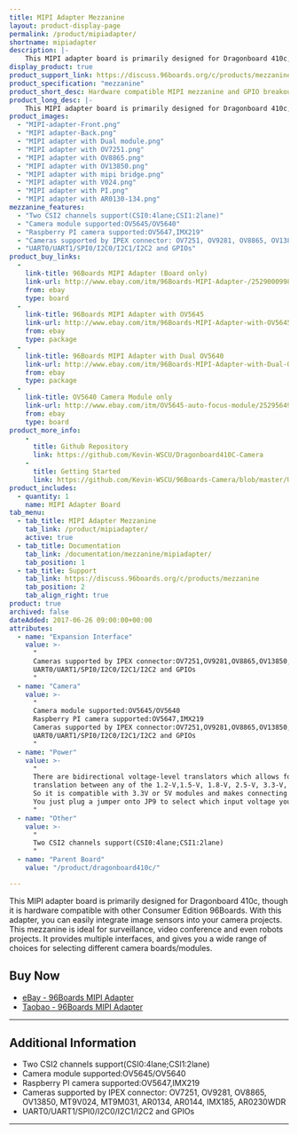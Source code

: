 ```yaml
---
title: MIPI Adapter Mezzanine
layout: product-display-page
permalink: /product/mipiadapter/
shortname: mipiadapter
description: |-
    This MIPI adapter board is primarily designed for Dragonboard 410c, though it is hardware compatible with other Consumer Edition 96Boards. With this adapter, you can easily integrate image sensors into your camera projects. This mezzanine is ideal for surveillance, video conference and even robots projects. It provides multiple interfaces, and gives you a wide range of choices for selecting different camera boards/modules.
display_product: true
product_support_link: https://discuss.96boards.org/c/products/mezzanine
product_specification: "mezzanine"
product_short_desc: Hardware compatible MIPI mezzanine and GPIO breakout for 96Boards
product_long_desc: |-
    This MIPI adapter board is primarily designed for Dragonboard 410c, though it is hardware compatible with other Consumer Edition 96Boards. With this adapter, you can easily  integrate image sensors into your camera projects. This mezzanine is ideal for surveillance, video conference and even robots projects. It provides multiple interfaces, and gives you a wide range of choices for selecting different camera boards/modules.
product_images:
  - "MIPI-adapter-Front.png"
  - "MIPI adapter-Back.png"
  - "MIPI adapter with Dual module.png"
  - "MIPI adapter with OV7251.png"
  - "MIPI adapter with OV8865.png"
  - "MIPI adapter with OV13850.png"
  - "MIPI adapter with mipi bridge.png"
  - "MIPI adapter with V024.png"
  - "MIPI adapter with PI.png"
  - "MIPI adapter with AR0130-134.png"
mezzanine_features:
  - "Two CSI2 channels support(CSI0:4lane;CSI1:2lane)"
  - "Camera module supported:OV5645/OV5640"
  - "Raspberry PI camera supported:OV5647,IMX219"
  - "Cameras supported by IPEX connector: OV7251, OV9281, OV8865, OV13850, MT9V024, MT9M031, AR0134, AR0144, IMX185, AR0230WDR"
  - "UART0/UART1/SPI0/I2C0/I2C1/I2C2 and GPIOs"
product_buy_links:
  -
    link-title: 96Boards MIPI Adapter (Board only)
    link-url: http://www.ebay.com/itm/96Boards-MIPI-Adapter-/252900099832?hash=item3ae20546f8:g:w1MAAOSw03lY5Aaf
    from: ebay
    type: board
  -
    link-title: 96Boards MIPI Adapter with OV5645
    link-url: http://www.ebay.com/itm/96Boards-MIPI-Adapter-with-OV5645-auto-focus-module-/252956476095?hash=item3ae56182bf:g:8z4AAOSwA29Y30WD
    from: ebay
    type: package
  -
    link-title: 96Boards MIPI Adapter with Dual OV5640
    link-url: http://www.ebay.com/itm/96Boards-MIPI-Adapter-with-Dual-OV5640-/252928072406?hash=item3ae3b01ad6:g:O7kAAOSwTM5Y4frc
    from: ebay
    type: package
  -
    link-title: OV5640 Camera Module only
    link-url: http://www.ebay.com/itm/OV5645-auto-focus-module/252956491650
    from: ebay
    type: board
product_more_info:
    -
      title: Github Repository
      link: https://github.com/Kevin-WSCU/Dragonboard410C-Camera
    -
      title: Getting Started
      link: https://github.com/Kevin-WSCU/96Boards-Camera/blob/master/UserGuide_V2.0/AISTARVISION-MIPI-Adapter%20V2.0-UserGuide.docx.pdf
product_includes:
  - quantity: 1
    name: MIPI Adapter Board
tab_menu:
  - tab_title: MIPI Adapter Mezzanine
    tab_link: /product/mipiadapter/
    active: true
  - tab_title: Documentation
    tab_link: /documentation/mezzanine/mipiadapter/
    tab_position: 1
  - tab_title: Support
    tab_link: https://discuss.96boards.org/c/products/mezzanine
    tab_position: 2
    tab_align_right: true
product: true
archived: false
dateAdded: 2017-06-26 09:00:00+00:00
attributes:
  - name: "Expansion Interface"
    value: >-
      "
      Cameras supported by IPEX connector:OV7251,OV9281,OV8865,OV13850,MT9V024,MT9M031,AR0134,AR0144,IMX185,AR0230WDR
      UART0/UART1/SPI0/I2C0/I2C1/I2C2 and GPIOs
      "
  - name: "Camera"
    value: >-
      "
      Camera module supported:OV5645/OV5640
      Raspberry PI camera supported:OV5647,IMX219
      Cameras supported by IPEX connector:OV7251,OV9281,OV8865,OV13850,MT9V024,MT9M031,AR0134,AR0144,IMX185,AR0230WDR
      UART0/UART1/SPI0/I2C0/I2C1/I2C2 and GPIOs
      "
  - name: "Power"
    value: >-
      "
      There are bidirectional voltage-level translators which allows for low-voltage bidirectional
      translation between any of the 1.2-V,1.5-V, 1.8-V, 2.5-V, 3.3-V, and 5-V voltage nodes.
      So it is compatible with 3.3V or 5V modules and makes connecting peripherals easy.
      You just plug a jumper onto JP9 to select which input voltage you need.
      "
  - name: "Other"
    value: >-
      "
      Two CSI2 channels support(CSI0:4lane;CSI1:2lane)
      "
  - name: "Parent Board"
    value: "/product/dragonboard410c/"

---
```

This MIPI adapter board is primarily designed for Dragonboard 410c, though it is hardware compatible with other Consumer Edition 96Boards. With this adapter, you can easily  integrate image sensors into your camera projects. This mezzanine is ideal for
surveillance, video conference and even robots projects. It provides multiple interfaces, and gives you a wide range of choices for selecting different camera boards/modules.

## Buy Now

- [eBay - 96Boards MIPI Adapter ](https://www.ebay.com/sch/aiwills-8/m.html?item=253133569033&rt=nc&_trksid=p2047675.l2562)
- [Taobao - 96Boards MIPI Adapter ](https://shop197360562.taobao.com/index.htm?spm=2013.1.w5002-18109524163.6.19891d77HGPQJ7)

***

## Additional Information

- Two CSI2 channels support(CSI0:4lane;CSI1:2lane)
- Camera module supported:OV5645/OV5640
- Raspberry PI camera supported:OV5647,IMX219
- Cameras supported by IPEX connector: OV7251, OV9281, OV8865, OV13850, MT9V024, MT9M031, AR0134, AR0144, IMX185, AR0230WDR
- UART0/UART1/SPI0/I2C0/I2C1/I2C2 and GPIOs

***
